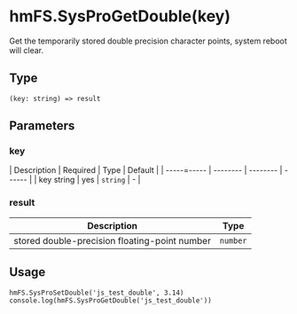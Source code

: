 
# hmFS.SysProGetDouble(key)

Get the temporarily stored double precision character points, system reboot will clear.

## Type[​](/docs/1.0/reference/device-app-api/hmFS/SysProGetDouble/#type "Direct link to Type")

```
(key: string) => result  

```
## Parameters[​](/docs/1.0/reference/device-app-api/hmFS/SysProGetDouble/#parameters "Direct link to Parameters")

### key[​](/docs/1.0/reference/device-app-api/hmFS/SysProGetDouble/#key "Direct link to key")

| Description | Required | Type | Default |
| -----=----- | -------- | -------- | ------ |
| key string | yes | `string` | - |

### result[​](/docs/1.0/reference/device-app-api/hmFS/SysProGetDouble/#result "Direct link to result")

| Description | Type |
| --- | --- |
| stored double-precision floating-point number | `number` |

## Usage[​](/docs/1.0/reference/device-app-api/hmFS/SysProGetDouble/#usage "Direct link to Usage")

```
hmFS.SysProSetDouble('js_test_double', 3.14)  
console.log(hmFS.SysProGetDouble('js_test_double'))  

```
